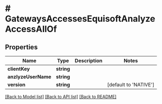 # # GatewaysAccessesEquisoftAnalyzeAccessAllOf

## Properties

Name | Type | Description | Notes
------------ | ------------- | ------------- | -------------
**clientKey** | **string** |  | 
**anzlyzeUserName** | **string** |  | 
**version** | **string** |  | [default to 'NATIVE']

[[Back to Model list]](../../README.md#documentation-for-models) [[Back to API list]](../../README.md#documentation-for-api-endpoints) [[Back to README]](../../README.md)


